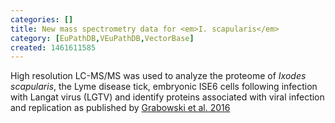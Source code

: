 ```yaml
---
categories: []
title: New mass spectrometry data for <em>I. scapularis</em>
category: [EuPathDB,VEuPathDB,VectorBase]
created: 1461611585
---
```

High resolution LC-MS/MS was used to analyze the proteome of <em>Ixodes scapularis</em>, the Lyme disease tick, embryonic ISE6 cells following infection with Langat virus (LGTV) and identify proteins associated with viral infection and replication as published by <a href="http://www.ncbi.nlm.nih.gov/pubmed/26859745">Grabowski et al. 2016</a>
